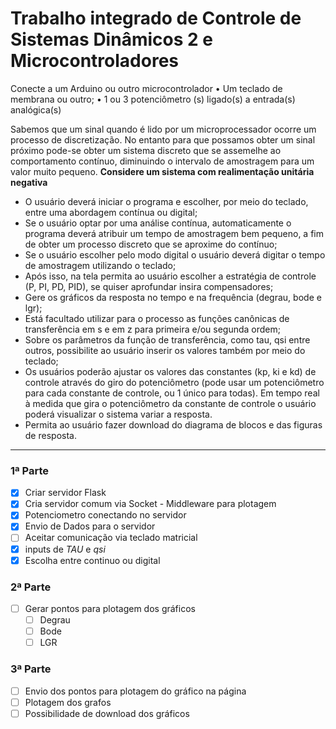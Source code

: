 # Trabalho integrado de Controle de Sistemas Dinâmicos 2 e Microcontroladores

Conecte a um Arduino ou outro microcontrolador
•	Um teclado de membrana ou outro;
•	1 ou 3 potenciômetro (s) ligado(s) a entrada(s) analógica(s)

Sabemos que um sinal quando é lido por um microprocessador ocorre um processo de discretização. No entanto para que possamos obter um sinal próximo pode-se obter um sistema discreto que se assemelhe ao comportamento contínuo, diminuindo o intervalo de amostragem para um valor muito pequeno.
**Considere um sistema com realimentação unitária negativa**

-	O usuário deverá iniciar o programa e escolher, por meio do teclado, entre uma abordagem contínua ou digital;
-	Se o usuário optar por uma análise contínua, automaticamente o programa deverá atribuir um tempo de amostragem bem pequeno, a fim de obter um processo discreto que se aproxime do contínuo;
-	Se o usuário escolher pelo modo digital o usuário deverá digitar o tempo de amostragem utilizando o teclado;
-	Após isso, na tela permita ao usuário escolher a estratégia de controle (P, PI, PD, PID), se quiser aprofundar insira compensadores;
-	Gere os gráficos da resposta no tempo e na frequência (degrau, bode e lgr);
-	Está facultado utilizar para o processo as funções canônicas de transferência em s e em z para primeira e/ou segunda ordem;
-	Sobre os parâmetros da função de transferência, como tau, qsi entre outros, possibilite ao usuário inserir os valores também por meio do teclado;
-	Os usuários poderão ajustar os valores das constantes (kp, ki e kd) de controle através do giro do potenciômetro (pode usar um potenciômetro para cada constante de controle, ou 1 único para todas). Em tempo real à medida que gira o potenciômetro da constante de controle o usuário poderá visualizar o sistema variar a resposta.
-	Permita ao usuário fazer download do diagrama de blocos e das figuras de resposta.

---
### 1ª Parte
- [x] Criar servidor Flask
- [x] Cria servidor comum via Socket - Middleware para plotagem
- [x] Potenciometro conectando no servidor
- [x] Envio de Dados para o servidor
- [ ] Aceitar comunicação via teclado matricial
- [x] inputs de *TAU* e *qsi*
- [x] Escolha entre continuo ou digital

### 2ª Parte
- [ ] Gerar pontos para plotagem dos gráficos 
  - [ ] Degrau
  - [ ] Bode
  - [ ] LGR

### 3ª Parte
- [ ] Envio dos pontos para plotagem do gráfico na página
- [ ] Plotagem dos grafos
- [ ] Possibilidade de download dos gráficos